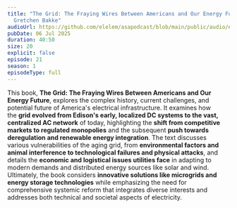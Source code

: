 ```yaml
---
title: "The Grid: The Fraying Wires Between Americans and Our Energy Future, by
  Gretchen Bakke"
audioUrl: https://github.com/elelem/asapodcast/blob/main/public/audio/episode-21.m4a?raw=true
pubDate: 06 Jul 2025
duration: 40:50
size: 20
explicit: false
episode: 21
season: 1
episodeType: full
---
```

This book, **The Grid: The Fraying Wires Between Americans and Our Energy Future**, explores the complex history, current challenges, and potential future of America's electrical infrastructure. It examines how the **grid evolved from Edison's early, localized DC systems to the vast, centralized AC network** of today, highlighting the **shift from competitive markets to regulated monopolies** and the subsequent **push towards deregulation and renewable energy integration**. The text discusses various vulnerabilities of the aging grid, from **environmental factors and animal interference to technological failures and physical attacks**, and details the **economic and logistical issues utilities face** in adapting to modern demands and distributed energy sources like solar and wind. Ultimately, the book considers **innovative solutions like microgrids and energy storage technologies** while emphasizing the need for comprehensive systemic reform that integrates diverse interests and addresses both technical and societal aspects of electricity.